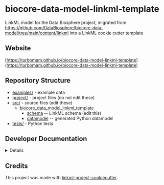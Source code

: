 # biocore-data-model-linkml-template

LinkML model for the Data Biosphere project, migrated from https://github.com/DataBiosphere/biocore-data-model/tree/main/content/linkml into a LinkML cookie cutter template

## Website

[https://turbomam.github.io/biocore-data-model-linkml-template](https://turbomam.github.io/biocore-data-model-linkml-template)

## Repository Structure

* [examples/](examples/) - example data
* [project/](project/) - project files (do not edit these)
* [src/](src/) - source files (edit these)
  * [biocore_data_model_linkml_template](src/biocore_data_model_linkml_template)
    * [schema](src/biocore_data_model_linkml_template/schema) -- LinkML schema
      (edit this)
    * [datamodel](src/biocore_data_model_linkml_template/datamodel) -- generated
      Python datamodel
* [tests/](tests/) - Python tests

## Developer Documentation

<details>
Use the `make` command to generate project artefacts:

* `make all`: make everything
* `make deploy`: deploys site
</details>

## Credits

This project was made with
[linkml-project-cookiecutter](https://github.com/linkml/linkml-project-cookiecutter).
